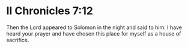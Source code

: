 # II Chronicles 7:12

Then the Lord appeared to Solomon in the night and said to him: I have heard your prayer and have chosen this place for myself as a house of sacrifice.
